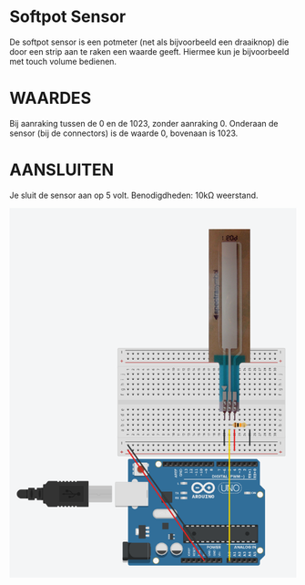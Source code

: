 # Softpot Sensor
De softpot sensor is een potmeter (net als bijvoorbeeld een draaiknop) die door een strip aan te raken een waarde geeft. Hiermee kun je bijvoorbeeld met touch volume bedienen.

# WAARDES
Bij aanraking tussen de 0 en de 1023, zonder aanraking 0. Onderaan de sensor (bij de connectors) is de waarde 0, bovenaan is 1023.

# AANSLUITEN
Je sluit de sensor aan op 5 volt.
Benodigdheden: 10kΩ weerstand.

<img src="SOFTPOT CIRCUIT.png"/>
